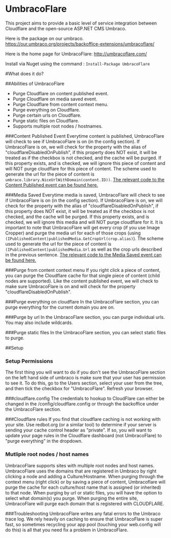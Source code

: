 # UmbracoFlare
This project aims to provide a basic level of service integration between Cloudflare and the open-source ASP.NET CMS Umbraco.

Here is the package on our umbraco. https://our.umbraco.org/projects/backoffice-extensions/umbracoflare/

Here is the home page for UmbracoFlare: http://umbracoflare.com/

Install via Nuget using the command : `Install-Package UmbracoFlare`

#What does it do? 

##Abilities of UmbracoFlare
  - Purge Cloudflare on content published event.
  - Purge Cloudflare on media saved event.
  - Purge Cloudflare from content context menu.
  - Purge everything on Cloudflare.
  - Purge certain urls on Cloudflare.
  - Purge static files on Cloudflare.
  - Supports multiple root nodes / hostnames.

###Content Published Event
Everytime content is published, UmbracoFlare will check to see if UmbracoFlare is on (in the config section). 
If UmbracoFlare is on, we will check for the property with the alias of "cloudflareDisabledOnPublish", if this property does NOT exist, it will be treated as if the checkbox is not checked, and the cache will be purged. If this property exists, and is checked, we will ignore this piece of content and will NOT purge cloudflare for this piece of content. The scheme used to generate the url for the piece of content is `umbraco.library.NiceUrlWithDomain(content.ID))`. [The relevant code to the Content Published event can be found here.](../master/UmbracoFlare/App_Start/SetCloudflareHooks.cs)

###Media Saved
Everytime media is saved, UmbracoFlare will check to see if UmbracoFlare is on (in the config section). 
If UmbracoFlare is on, we will check for the property with the alias of "cloudflareDisabledOnPublish", if this property does NOT exist, it will be treated as if the checkbox is not checked, and the cache will be purged. If this property exists, and is checked, we will ignore this media and will NOT purge cloudflare for it. It is important to note that UmbracoFlare will get every crop (if you use Image Cropper) and purge the media url for each of those crops (using `(IPublishedContent)publishedMedia.GetCropUrl(crop.alias)`). The scheme used to generate the url for the piece of content is `(IPublishedContent)publishedMedia.Url` as well as the crop urls described in the previous sentence. [The relevant code to the Media Saved event can be found here.](../master/UmbracoFlare/App_Start/SetCloudflareHooks.cs)

###Purge from content context menu
If you right click a piece of content, you can purge the Cloudflare cache for that single piece of content (child nodes are supported). Like the content published event, we will check to make sure UmbracoFlare is on and will check for the property "cloudflareDisabledOnPublish".

###Purge everything on cloudflare
In the UmbracoFlare section, you can purge everything for the current domain you are on. 

###Purge by url 
In the UmbracoFlare section, you can purge individual urls. You may also include wildcards.

###Purge static files
In the UmbracoFlare section, you can select static files to purge.

##Setup

### Setup Permissions
The first thing you will want to do if you don't see the UmbracoFlare section on the left hand side of umbraco is make sure that your 
user has permission to see it. To do this, go to the Users section, select your user from the tree, and then tick the checkbox for 
"UmbracoFlare". Refresh your browser.

###cloudflare.config
The credentials to hookup to CloudFlare can either be changed in the /config/cloudflare.config or through the backoffice under the UmbracoFlare section.

###Cloudflare rules
If you find that cloudflare caching is not working with your site. Use redbot.org (or a similar tool) to determine if your server is sending your cache control header as "private". If so, you will want to update your page rules in the Cloudflare dashboard (not UmbracoFlare) to "purge everything" in the dropdown. 

### Mutliple root nodes / host names
UmbracoFlare supports sites with multiple root nodes and host names. UmbracoFlare uses the domains that are registered in Umbraco by right clicking a node and adding a Culture/Hostname. When purging through the context menu (right click) or by saving a piece of content, Umbracoflare will purge the cache for each culture/host name that is assigned (or inherited) to that node. When purging by url or static files, you will have the option to select what domain(s) you purge. When purging the entire site, UmbracoFlare will purge each domain that is registered with CLOUDFLARE.

###Troubleshooting
UmbracoFlare writes any fatal errors to the Umbraco trace log. We rely heavily on caching to ensure that UmbracoFlare is super fast, so sometimes recycling your app pool (touching your web.config will do this) is all that you need fix a problem in UmbracoFlare.
